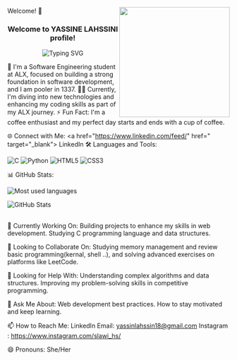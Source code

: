 Welcome! 👋
<img width="250" align="right" src="https://c.tenor.com/_DOBjnGspYAAAAAM/code-coding.gif">
<h3 align="center">
  Welcome to YASSINE LAHSSINI  profile!
</h3>
<!-- Typing SVG by DenverCoder1 - https://github.com/DenverCoder1/readme-typing-svg -->
<p align="center">
 <img src="https://readme-typing-svg.herokuapp.com?font=Fira+Code&pause=1000&color=DA5D0EE4&width=435&lines=Welcome+to+my+GitHub+Profile!;I+am+a+Software+Engineering+Student;Always+learning+and+exploring+new+technologies" alt="Typing SVG" />
</p> 

🏢 I'm a Software Engineering student at ALX, focused on building a strong foundation in software development, and I am pooler in 1337.
👨‍💻 Currently, I'm diving into new technologies and enhancing my coding skills as part of my ALX journey.
⚡ Fun Fact: I'm a coffee enthusiast and my perfect day starts and ends with a cup of coffee.

🌐 Connect with Me:
<a href="https://www.linkedin.com/feed/" href=" target="_blank"> LinkedIn
🛠️ Languages and Tools:
<p>
  <img src="https://img.shields.io/badge/-C-A8B9CC?style=flat-square&logo=c&logoColor=white" alt="C"/>
  <img src="https://img.shields.io/badge/-Python-3776AB?style=flat-square&logo=python&logoColor=white" alt="Python"/>
  <img src="https://img.shields.io/badge/-HTML5-E34F26?style=flat-square&logo=html5&logoColor=white" alt="HTML5"/>
  <img src="https://img.shields.io/badge/-CSS3-1572B6?style=flat-square&logo=css3&logoColor=white" alt="CSS3"/>
</p>

📊 GitHub Stats:

<p align="left">
  <img src="https://github-readme-stats.vercel.app/api/top-langs?username=yassinsl&show_icons=true&locale=en&layout=compact&theme=radical" alt="Most used languages" />
</p>
<p align="left">
  <img src="https://github-readme-stats.vercel.app/api?username=yassinsl&show_icons=true&theme=radical" alt="GitHub Stats" />
</p>
<br>
🔭 Currently Working On:
Building projects to enhance my skills in web development.
Studying C programming language and data structures.

👯 Looking to Collaborate On:
Studying memory management and review basic programming(kernal, shell ..), and solving advanced exercises on platforms like LeetCode.

🤔 Looking for Help With:
Understanding complex algorithms and data structures.
Improving my problem-solving skills in competitive programming.

💬 Ask Me About:
Web development best practices.
How to stay motivated and keep learning.

📫 How to Reach Me:
LinkedIn
Email: yassinlahssin18@gmail.com
Instagram : https://www.instagram.com/slawi_hs/

😄 Pronouns:
She/Her 

